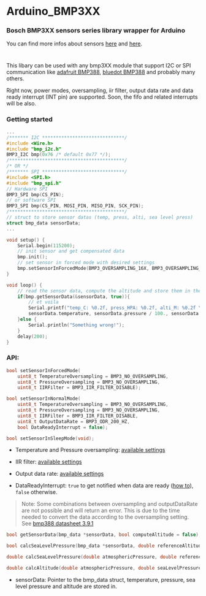 # Arduino_BMP3XX

### Bosch BMP3XX sensors series library wrapper for Arduino

You can find more infos about sensors [here](https://github.com/BoschSensortec/BMP3-Sensor-API) and [here](https://www.bosch-sensortec.com/bst/products/all_products/bmp388).

#

This libary can be used with any bmp3XX module that support I2C or SPI communication like [adafruit BMP388](https://www.adafruit.com/product/3966), [bluedot BMP388](https://www.bluedot.space/sensor-boards/bmp388/) and probably many others.

Right now, power modes, oversampling, iir filter, output data rate and data ready interrupt (INT pin) are supported. Soon, the fifo and related interrupts will be also.

### Getting started

```cpp
...
/******* I2C ******************************/
#include <Wire.h>
#include "bmp_i2c.h"
BMP3_I2C bmp(0x76 /* default 0x77 */);
/******************************************/
/* OR */
/******* SPI ******************************/
#include <SPI.h>
#include "bmp_spi.h"
// Hardware SPI
BMP3_SPI bmp(CS_PIN);
// or software SPI
BMP3_SPI bmp(CS_PIN, MOSI_PIN, MISO_PIN, SCK_PIN);
/******************************************/
// struct to store sensor datas (temp, press, alti, sea level press)
struct bmp_data sensorData;
...

void setup() {
    Serial.begin(115200);
    // init sensor and get compensated data
    bmp.init();
    // set sensor in forced mode with desired settings
    bmp.setSensorInForcedMode(BMP3_OVERSAMPLING_16X, BMP3_OVERSAMPLING_2X, BMP3_IIR_FILTER_COEFF_3);
}

void loop() {
    // read the sensor data, compute the altitude and store them in the structure.
    if(bmp.getSensorData(&sensorData, true)){
        // et voila
        Serial.printf("temp_C: %0.2f, press_HPA: %0.2f, alti_M: %0.2f \n",
        sensorData.temperature, sensorData.pressure / 100., sensorData.altitude);
    }else {
        Serial.println("Something wrong!");
    }
    delay(200);
}
```

### API:

```cpp
bool setSensorInForcedMode(
    uint8_t TemperatureOversampling = BMP3_NO_OVERSAMPLING,
    uint8_t PressureOversampling = BMP3_NO_OVERSAMPLING,
    uint8_t IIRFilter = BMP3_IIR_FILTER_DISABLE);
```

```cpp
bool setSensorInNormalMode(
    uint8_t TemperatureOversampling = BMP3_NO_OVERSAMPLING,
    uint8_t PressureOversampling = BMP3_NO_OVERSAMPLING,
    uint8_t IIRFilter = BMP3_IIR_FILTER_DISABLE,
    uint8_t OutputDataRate = BMP3_ODR_200_HZ,
    bool DataReadyInterrupt = false);
```

```cpp
bool setSensorInSleepMode(void);
```

- Temperature and Pressure oversampling: [available settings](https://github.com/germsb/Arduino_BMP3XX/blob/4a495248ebf08482895c5d1506509d28537e38be/bmp3_defs.h#L208-L213)

- IIR filter: [available settings](https://github.com/germsb/Arduino_BMP3XX/blob/4a495248ebf08482895c5d1506509d28537e38be/bmp3_defs.h#L216-L223)

- Output data rate: [available settings](https://github.com/germsb/Arduino_BMP3XX/blob/4a495248ebf08482895c5d1506509d28537e38be/bmp3_defs.h#L226-L243)

- DataReadyInterrupt: `true` to get notified when data are ready ([how to](https://www.arduino.cc/reference/en/language/functions/external-interrupts/attachinterrupt/)), `false` otherwise.

> Note: Some combinations between oversampling and outputDataRate are not possible and will return an error. This is due to the time needed to convert the data according to the oversampling setting. See [bmp388 datasheet 3.9.1](https://ae-bst.resource.bosch.com/media/_tech/media/datasheets/BST-BMP388-DS001.pdf)

```cpp
bool getSensorData(bmp_data *sensorData, bool computeAltitude = false);
```

```cpp
bool calcSeaLevelPressure(bmp_data *sensorData, double referenceAltitude);
```

```cpp
double calcSeaLevelPressure(double atmosphericPressure, double referenceAltitude);
```

```cpp
double calcAltitude(double atmosphericPressure, double seaLevelPressure);
```

- sensorData: Pointer to the bmp_data struct, temperature, pressure, sea level pressure and altitude are stored in.
